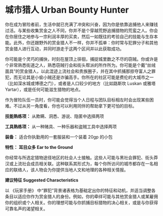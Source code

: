 # **城市猎人 Urban Bounty Hunter**

你在成为冒险者前，生活中就已充满了冲突和兴奋，因为你是依靠追捕他人来赚钱过活。与某些收集赏金之人不同，你并不是个穿越荒野追捕猎物的荒蛮之人。你会在你居住之地参与一宗利润丰厚的买卖，然后一如既往的考验自己的技能与生存本能。此外，你还跟野外的赏金猎人不一样，你并不孤单：你时常与犯罪分子和其他赏金猎人进行互动，并同时游走于这两个区间并以此获取成功。

你可能是个灵巧的捕快，时刻在屋顶上徘徊，捕捉城里数之不尽的窃贼。你或许是个非常熟悉街道之人，熟悉窃贼行会和街头帮派的所作所为。你可能是个戴“丝绒面具”的赏金猎人，以此混迹上流社会和贵族圈子，并在其中抓捕那掠夺富人之罪犯，而无论其是小偷小贼还是诈骗高手。你所在的社区可能是费伦的大城市之一（比如深水城或博德之门），或者是人口较少的地方（比如路斯坎 Luskan 或雅塔 Yartar），或是任何可能滋生猎物的地点。

作为冒险队伍一员时，你可能会觉得当个人日程与团队目标相左时会出现某些困难。不过从另一角度看，你也可以利用同伴的帮助拿下更可怕的目标。

**技能熟练项：**  从欺瞒、洞悉、游说、隐匿中选择两项

**工具熟练项：**  从一种赌具、一种乐器和盗贼工具中选择两项

**装备：**  适合你执勤用的一套服装和一个装着 20gp 的小包

**特性： 耳目众多 Ear to the Ground**

你经常与所选定猎物途径地区的社会人士接触。这些人可能与黑社会罪犯、街头莽汉或上流社会成员相关联。这种联系其形式为，每个你所访问的城市都存在一名相应的联络人，该人物会为你提供当地人文和地理的各种相关情报。

**建议特征 Suggested Characteristics**

以 《玩家手册》 中“罪犯”背景诸表格为基础定出你的特征和动机，并适当调整各条目以适应你作为赏金猎人的身份。例如，你的牵绊可能与其他赏金猎人或某雇佣你的组织或个人相关。你的理想可能与你抓捕目标猎物的决心相关，或是与你获得可靠名声的渴望相关。

